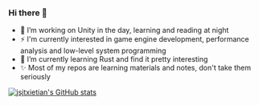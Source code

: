 ### Hi there 👋

- 🔭 I’m working on Unity in the day, learning and reading at night
- ⚡ I'm currently interested in game engine development, performance analysis and low-level system programming
- 🌱 I’m currently learning Rust and find it pretty interesting
- ✨ Most of my repos are learning materials and notes, don't take them seriously

[![jsjtxietian's GitHub stats](https://github-readme-stats.vercel.app/api?username=jsjtxietian)](https://github.com/anuraghazra/github-readme-stats)
